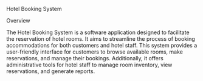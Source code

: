 Hotel Booking System

Overview

The Hotel Booking System is a software application designed to facilitate the reservation of hotel rooms. It aims to streamline the process of booking accommodations for both customers and hotel staff. This system provides a user-friendly interface for customers to browse available rooms, make reservations, and manage their bookings. Additionally, it offers administrative tools for hotel staff to manage room inventory, view reservations, and generate reports.
